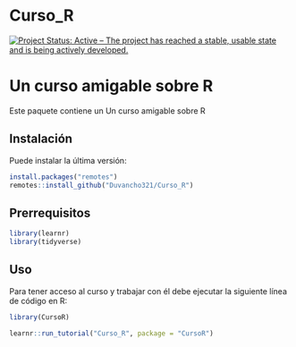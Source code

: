 
# Curso\_R

<!-- README.md is generated from README.Rmd. Please edit that file -->

[![Project Status: Active – The project has reached a stable, usable
state and is being actively
developed.](https://www.repostatus.org/badges/latest/active.svg)](https://www.repostatus.org/#active)

# Un curso amigable sobre R

<!-- badges: start -->

<!-- badges: end -->

Este paquete contiene un Un curso amigable sobre R

## Instalación

Puede instalar la última versión:

``` r
install.packages("remotes")
remotes::install_github("Duvancho321/Curso_R")
```

## Prerrequisitos

``` r
library(learnr)
library(tidyverse)
```

## Uso

Para tener acceso al curso y trabajar con él debe ejecutar la siguiente
línea de código en R:

``` r
library(CursoR)
```

``` r
learnr::run_tutorial("Curso_R", package = "CursoR")
```
